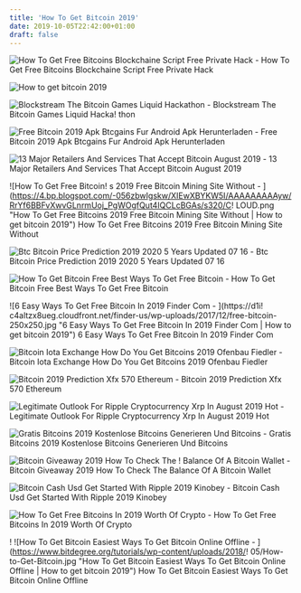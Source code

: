 ```yaml
---
title: 'How To Get Bitcoin 2019'
date: 2019-10-05T22:42:00+01:00
draft: false
---
```


![How To Get Free Bitcoins Blockchaine Script Free Private Hack - ](http://blog.btcpeek.com/wp-content/uploads/2019/06/%E2%AD%90How-to-Get-FREE-Bitcoins-%E2%AD%90BLOCKCHAINE-SCRIPT%E2%9A%A1FREE%E2%9A%A1PRIVATE-HACK-2019%F0%9F%8E%AF.jpg "How To Get Free Bitcoins Blockchaine Script Free Private Hack | How to get bitcoin 2019") How To Get Free Bitcoins Blockchaine Script Free Private Hack

![How to get bitcoin 2019](https://cryptalker.com/wp-content/uploads/2019/01/7459087708_41a6b58da9_b.jpg "How to get bitcoin 2019") 

![Blockstream The Bitcoin Games Liquid Hackathon - ](https://blockstream.com/img/blog/2019-05-30/liquid_hackathon_Blog_Hackathon_Final.jpg "Blockstream The Bitcoin Games Liquid Hackathon | How to get bitcoin 2019") Blockstream The Bitcoin Games Liquid Hacka! thon

![Free Bitcoin 2019 Apk Btcgains Fur Android Apk Herunterladen - ](http://alias-news.de/img/4843d8f3dcefb731e6da7d21582ef6d6.jpg "Free Bitcoin 2019 Apk Btcgains Fur Android Apk Herunterladen | How to get bitcoin 2019") Free Bitcoin 2019 Apk Btcgains Fur Android Apk Herunterladen

![13 Major Retailers And Services That Accept Bitcoin August 2019 - ](https://www.lifewire.com/thmb/VzwkRYp0ty10rThvGoQgo7etyYI=/2484x1386/filters:no_upscale():max_bytes(150000):strip_icc()/ScreenShot2019-01-18at2.48.58PM-5c4267a6c9e77c00014585a7.jpg "13 Major Retailers And Services That Accept Bitcoin August 2019 | How to get bitcoin 2019") 13 Major Retailers And Services That Accept Bitcoin August 2019

![How To Get Free Bitcoin!   s 2019 Free Bitcoin Mining Site Without - ](https://4.bp.blogspot.com/-056zbwIgskw/XIEwXBYKW5I/AAAAAAAAAyw/RrYf6BBFvXwvGLnrmUoj_PgWOgfQut4IQCLcBGAs/s320/C!   LOUD.png "How To Get Free Bitcoins 2019 Free Bitcoin Mining Site Without | How to get bitcoin 2019") How To Get Free Bitcoins 2019 Free Bitcoin Mining Site Without

![Btc Bitcoin Price Prediction 2019 2020 5 Years Updated 07 16 - ](https://3xz7gj47vd1t2zgr1q19hmwl-wpengine.netdna-ssl.com/wp-content/uploads/2019/03/BTC-Bottom.png "Btc Bitcoin Price Prediction 2019 2020 5 Years Updated 07 16 | How to get bitcoin 2019") Btc Bitcoin Price Prediction 2019 2020 5 Years Updated 07 16

![How To Get Bitcoin Free Best Ways To Get Free Bitcoin - ](https://static.deepwebsiteslinks.com/wp-content/uploads/2019/03/1.jpg "How To Get Bitcoin Free Best Ways To Get Free Bitcoin | How to get bitcoin 2019") How To Get Bitcoin Free Best Ways To Get Free Bitcoin

![6 Easy Ways To Get Free Bitcoin In 2019 Finder Com - ](https://d1i!   c4altzx8ueg.cloudfront.net/finder-us/wp-uploads/2017/12/free-bitcoin-250x250.jpg "6 Easy Ways To Get Free Bitcoin In 2019 Finder Com | How to get bitcoin 2019") 6 Easy Ways To Get Free Bitcoin In 2019 Finder Com

![Bitcoin Iota Exchange How Do You Get Bitcoins 2019 Ofenbau Fiedler - ](https://zycrypto.com/wp-content/uploads/2019/01/Crypto-Market-Watch_-Bitcoin-BTC-Cardano-ADA-and-IOTA-MIOTA.png "Bitcoin Iota Exchange How Do You Get Bitcoins 2019 Ofenbau Fiedler | How to get bitcoin 2019") Bitcoin Iota Exchange How Do You Get Bitcoins 2019 Ofenbau Fiedler

![Bitcoin 2019 Prediction Xfx 570 Ethereum - ](https://i.pinimg.com/originals/4d/63/cc/4d63cc4a093ee0471a5623858ff0e1b4.jpg "Bitcoin 2019 Prediction Xfx 570 Ethereum | How to get bitcoin 20!   19") Bitcoin 2019 Prediction Xfx 570 Ethereum

![Legitimate Outlook For Ripple Cryptocurrency Xrp In August 2019 Hot - ](https://investinghaven.com/crypto-blockchain/ripple-price-forecast-2019/attachment/ripple_xrp_feb_2019/ "Legitimate Outlook For Ripple Cryptocurrency Xrp In August 2019 Hot | How to get bitcoin 2019") Legitimate Outlook For Ripple Cryptocurrency Xrp In August 2019 Hot

![Gratis Bitcoins 2019 Kostenlose Bitcoins Generieren Und Bitcoins - ](http://starexpress.at/img/4f3a60d7893233e42d6030b5de7c8b1a.jpg "Gratis Bitcoins 2019 Kostenlose Bitcoins Generieren Und Bitcoins | How to get bitcoin 2019") Gratis Bitcoins 2019 Kostenlose Bitcoins Generieren Und Bitcoins

![Bitcoin Giveaway 2019 How To Check The !   Balance Of A Bitcoin Wallet - ](https://steemitimages.com/640x0/https://cdn.steemitimages.com/DQmd8pvyZtvNxd86S8GTQBGLFycJpMw1Dui4nUTzQ9tG1dK/image.png "Bitcoin Giveaway 2019 How To Check The Balance Of A Bitcoin Wallet | How to get bitcoin 2019") Bitcoin Giveaway 2019 How To Check The Balance Of A Bitcoin Wallet

![Bitcoin Cash Usd Get Started With Ripple 2019 Kinobey - ](https://expanse.tech/wp-content/uploads/2019/04/bitcoin-ethereum-ripple-bitcoin-cash-litecoin-eos-binance-coin-stellar-cardano-tron-price-analysis-april-15.png "Bitcoin Cash Usd Get Started With Ripple 2019 Kinobey | How to get bitcoin 2019") Bitcoin Cash Usd Get Started With Ripple 2019 Kinobey

![How To Get Free Bitcoins In 2019 Worth Of Crypto - ](https://worthofcrypto.com/wp-content/uploads/2019/06/stats_freebtc.png "How To Get Free Bitcoins In 2019 Worth Of Crypto | How to get bitcoin 2019") How To Get Free Bitcoins In 2019 Worth Of Crypto

! ![How To Get Bitcoin Easiest Ways To Get Bitcoin Online Offline - ](https://www.bitdegree.org/tutorials/wp-content/uploads/2018/!   05/How-to-Get-Bitcoin.jpg "How To Get Bitcoin Easiest Ways To Get Bitcoin Online Offline | How to get bitcoin 2019") How To Get Bitcoin Easiest Ways To Get Bitcoin Online Offline